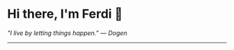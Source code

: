 <h1>Hi there, I'm Ferdi 👋</h1>

<p><em>
  "I live by letting things happen." — Dogen
</em></p>

---
